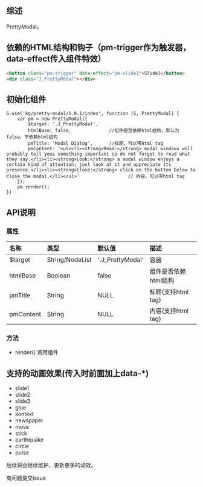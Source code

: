 ## 综述

PrettyModal。

## 依赖的HTML结构和钩子（pm-trigger作为触发器，data-effect传入组件特效）
```html
<button class="pm-trigger" data-effect="pm-slide1">Slide1</button>
<div class="J_PrettyModal"></div>
```
## 初始化组件
		
    S.use('kg/pretty-modal/1.0.1/index', function (S, PrettyModal) {
        var pm = new PrettyModal({
            $target: '.J_PrettyModal',
            htmlBase: false,              //组件是否依赖html结构，默认为false，不依赖html结构
            pmTitle: 'Modal Dialog',      //标题，可以带html tag
            pmContent: '<ul><li><strong>Read:</strong> modal windows will probably tell yous something important so do not forget to read what they say.</li><li><strong>Look:</strong> a modal window enjoys a certain kind of attention; just look at it and appreciate its presence.</li><li><strong>Close:</strong> click on the button below to close the modal.</li></ul>'                  // 内容，可以带html tag
        });
        pm.render();
    })

## API说明

### 属性
  
|名称|类型|默认值|描述|
|:---------------|:--------|:----|:----------|
|$target|String/NodeList|'.J_PrettyModal'|容器|
|htmlBase|Boolean|false|组件是否依赖html结构|
|pmTitle|String|NULL|标题(支持html tag)|
|pmContent|String|NULL|内容(支持html tag)|

### 方法
* render() 调用组件

 ## 支持的动画效果(传入时前面加上data-*)

 * slide1
 * slide2
 * slide3
 * glue
 * kontext
 * newspaper
 * move
 * stick
 * earthquake
 * circle
 * pulse

 后续将会继续维护，更新更多的动效。

 有问题提交issue
